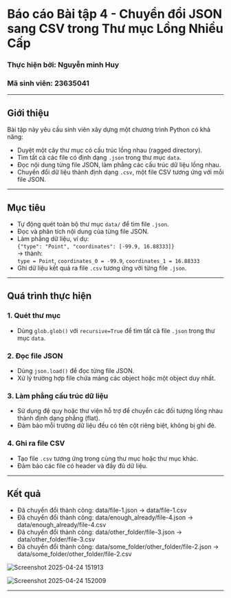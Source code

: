 # Báo cáo Bài tập 4 - Chuyển đổi JSON sang CSV trong Thư mục Lồng Nhiều Cấp

### Thực hiện bởi: Nguyễn minh Huy
### Mã sinh viên: 23635041

---

## Giới thiệu

Bài tập này yêu cầu sinh viên xây dựng một chương trình Python có khả năng:

- Duyệt một cây thư mục có cấu trúc lồng nhau (ragged directory).
- Tìm tất cả các file có định dạng `.json` trong thư mục `data`.
- Đọc nội dung từng file JSON, làm phẳng các cấu trúc dữ liệu lồng nhau.
- Chuyển đổi dữ liệu thành định dạng `.csv`, một file CSV tương ứng với mỗi file JSON.

---

## Mục tiêu

- Tự động quét toàn bộ thư mục `data/` để tìm file `.json`.
- Đọc và phân tích nội dung của từng file JSON.
- Làm phẳng dữ liệu, ví dụ:  
  `{"type": "Point", "coordinates": [-99.9, 16.88333]}`  
  → thành:  
  `type = Point`, `coordinates_0 = -99.9`, `coordinates_1 = 16.88333`
- Ghi dữ liệu kết quả ra file `.csv` tương ứng với từng file `.json`.

---

## Quá trình thực hiện

### 1. Quét thư mục
- Dùng `glob.glob()` với `recursive=True` để tìm tất cả file `.json` trong thư mục `data`.

### 2. Đọc file JSON
- Dùng `json.load()` để đọc từng file JSON.
- Xử lý trường hợp file chứa mảng các object hoặc một object duy nhất.

### 3. Làm phẳng cấu trúc dữ liệu
- Sử dụng đệ quy hoặc thư viện hỗ trợ để chuyển các đối tượng lồng nhau thành định dạng phẳng (flat).
- Đảm bảo mỗi trường dữ liệu đều có tên cột riêng biệt, không bị ghi đè.

### 4. Ghi ra file CSV
- Tạo file `.csv` tương ứng trong cùng thư mục hoặc thư mục khác.
- Đảm bảo các file có header và đầy đủ dữ liệu.

---

## Kết quả

- Đã chuyển đổi thành công: data/file-1.json → data/file-1.csv
- Đã chuyển đổi thành công: data/enough_already/file-4.json → data/enough_already/file-4.csv
- Đã chuyển đổi thành công: data/other_folder/file-3.json → data/other_folder/file-3.csv
- Đã chuyển đổi thành công: data/some_folder/other_folder/file-2.json → data/some_folder/other_folder/file-2.csv

![Screenshot 2025-04-24 151913](https://github.com/user-attachments/assets/d663daa7-4d39-4ad9-9544-b3510efd7bd2)

![Screenshot 2025-04-24 152009](https://github.com/user-attachments/assets/0af8fe16-d919-49c8-a039-a9fb4d5e6d20)

---
